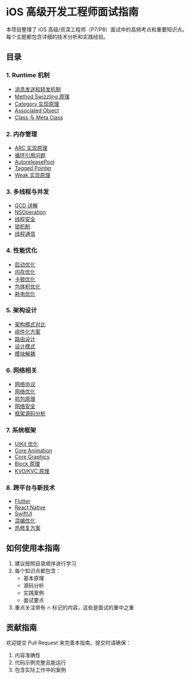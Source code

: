 # iOS 高级开发工程师面试指南

本项目整理了 iOS 高级/资深工程师（P7/P8）面试中的高频考点和重要知识点。每个主题都包含详细的技术分析和实践经验。

## 目录

### 1. Runtime 机制
- [消息发送和转发机制](./Runtime/message-forwarding.md)
- [Method Swizzling 原理](./Runtime/method-swizzling.md)
- [Category 实现原理](./Runtime/category.md)
- [Associated Object](./Runtime/associated-object.md)
- [Class 与 Meta Class](./Runtime/class-meta-class.md)

### 2. 内存管理
- [ARC 实现原理](./Memory/arc.md)
- [循环引用问题](./Memory/retain-cycle.md)
- [AutoreleasePool](./Memory/autorelease-pool.md)
- [Tagged Pointer](./Memory/tagged-pointer.md)
- [Weak 实现原理](./Memory/weak.md)

### 3. 多线程与并发
- [GCD 详解](./Multithreading/gcd.md)
- [NSOperation](./Multithreading/nsoperation.md)
- [线程安全](./Multithreading/thread-safety.md)
- [锁机制](./Multithreading/lock.md)
- [线程通信](./Multithreading/thread-communication.md)

### 4. 性能优化
- [启动优化](./Performance/launch-optimization.md)
- [内存优化](./Performance/memory-optimization.md)
- [卡顿优化](./Performance/ui-optimization.md)
- [包体积优化](./Performance/package-optimization.md)
- [耗电优化](./Performance/battery-optimization.md)

### 5. 架构设计
- [架构模式对比](./Architecture/architecture-patterns.md)
- [组件化方案](./Architecture/componentization.md)
- [路由设计](./Architecture/router.md)
- [设计模式](./Architecture/design-patterns.md)
- [模块解耦](./Architecture/decoupling.md)

### 6. 网络相关
- [网络协议](./Network/protocols.md)
- [网络优化](./Network/optimization.md)
- [抓包原理](./Network/packet-capture.md)
- [网络安全](./Network/security.md)
- [框架源码分析](./Network/frameworks.md)

### 7. 系统框架
- [UIKit 优化](./Framework/uikit.md)
- [Core Animation](./Framework/core-animation.md)
- [Core Graphics](./Framework/core-graphics.md)
- [Block 原理](./Framework/block.md)
- [KVO/KVC 原理](./Framework/kvo-kvc.md)

### 8. 跨平台与新技术
- [Flutter](./Cross-Platform/flutter.md)
- [React Native](./Cross-Platform/react-native.md)
- [SwiftUI](./Cross-Platform/swiftui.md)
- [混编优化](./Cross-Platform/mixed-development.md)
- [热修复方案](./Cross-Platform/hot-fix.md)

## 如何使用本指南

1. 建议按照目录顺序进行学习
2. 每个知识点都包含：
   - 基本原理
   - 源码分析
   - 实践案例
   - 面试要点
3. 重点关注带有 🔥 标记的内容，这些是面试的重中之重

## 贡献指南

欢迎提交 Pull Request 来完善本指南。提交时请确保：
1. 内容准确性
2. 代码示例完整且能运行
3. 包含实际工作中的案例 